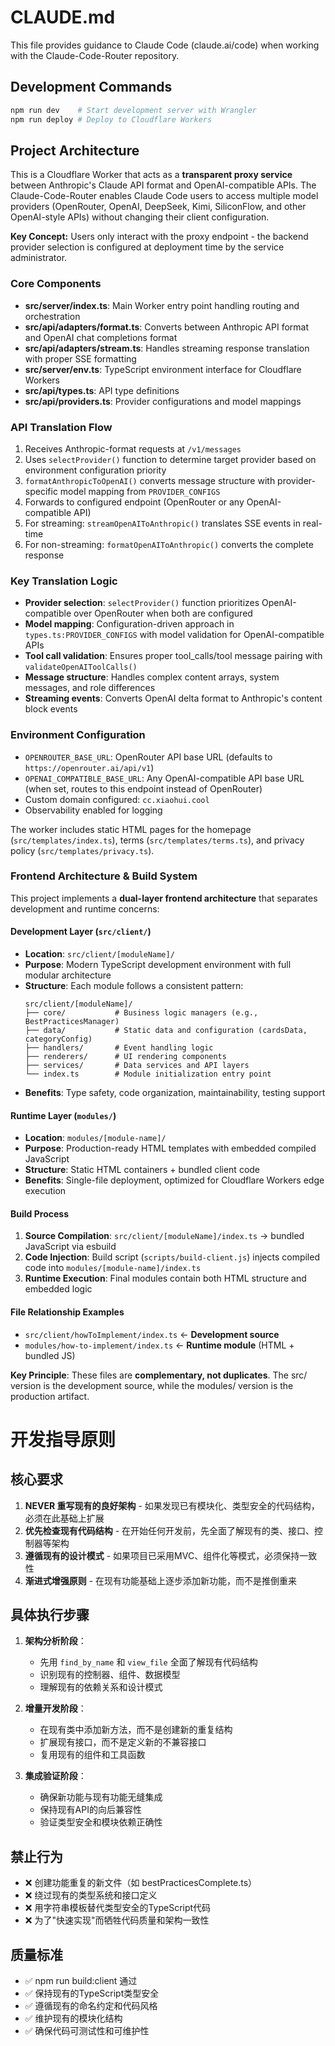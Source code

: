 # CLAUDE.md

This file provides guidance to Claude Code (claude.ai/code) when working with the Claude-Code-Router repository.

## Development Commands

```bash
npm run dev    # Start development server with Wrangler
npm run deploy # Deploy to Cloudflare Workers
```

## Project Architecture

This is a Cloudflare Worker that acts as a **transparent proxy service** between Anthropic's Claude API format and OpenAI-compatible APIs. The Claude-Code-Router enables Claude Code users to access multiple model providers (OpenRouter, OpenAI, DeepSeek, Kimi, SiliconFlow, and other OpenAI-style APIs) without changing their client configuration.

**Key Concept:** Users only interact with the proxy endpoint - the backend provider selection is configured at deployment time by the service administrator.

### Core Components

- **src/server/index.ts**: Main Worker entry point handling routing and orchestration
- **src/api/adapters/format.ts**: Converts between Anthropic API format and OpenAI chat completions format
- **src/api/adapters/stream.ts**: Handles streaming response translation with proper SSE formatting
- **src/server/env.ts**: TypeScript environment interface for Cloudflare Workers
- **src/api/types.ts**: API type definitions
- **src/api/providers.ts**: Provider configurations and model mappings

### API Translation Flow

1. Receives Anthropic-format requests at `/v1/messages`
2. Uses `selectProvider()` function to determine target provider based on environment configuration priority
3. `formatAnthropicToOpenAI()` converts message structure with provider-specific model mapping from `PROVIDER_CONFIGS`
4. Forwards to configured endpoint (OpenRouter or any OpenAI-compatible API)
5. For streaming: `streamOpenAIToAnthropic()` translates SSE events in real-time
6. For non-streaming: `formatOpenAIToAnthropic()` converts the complete response

### Key Translation Logic

- **Provider selection**: `selectProvider()` function prioritizes OpenAI-compatible over OpenRouter when both are configured
- **Model mapping**: Configuration-driven approach in `types.ts:PROVIDER_CONFIGS` with model validation for OpenAI-compatible APIs
- **Tool call validation**: Ensures proper tool_calls/tool message pairing with `validateOpenAIToolCalls()`
- **Message structure**: Handles complex content arrays, system messages, and role differences
- **Streaming events**: Converts OpenAI delta format to Anthropic's content block events

### Environment Configuration

- `OPENROUTER_BASE_URL`: OpenRouter API base URL (defaults to `https://openrouter.ai/api/v1`)
- `OPENAI_COMPATIBLE_BASE_URL`: Any OpenAI-compatible API base URL (when set, routes to this endpoint instead of OpenRouter)
- Custom domain configured: `cc.xiaohui.cool`
- Observability enabled for logging

The worker includes static HTML pages for the homepage (`src/templates/index.ts`), terms (`src/templates/terms.ts`), and privacy policy (`src/templates/privacy.ts`).

### Frontend Architecture & Build System

This project implements a **dual-layer frontend architecture** that separates development and runtime concerns:

#### Development Layer (`src/client/`)
- **Location**: `src/client/[moduleName]/`
- **Purpose**: Modern TypeScript development environment with full modular architecture
- **Structure**: Each module follows a consistent pattern:
  ```
  src/client/[moduleName]/
  ├── core/           # Business logic managers (e.g., BestPracticesManager)
  ├── data/           # Static data and configuration (cardsData, categoryConfig)
  ├── handlers/       # Event handling logic
  ├── renderers/      # UI rendering components
  ├── services/       # Data services and API layers
  └── index.ts        # Module initialization entry point
  ```
- **Benefits**: Type safety, code organization, maintainability, testing support

#### Runtime Layer (`modules/`)
- **Location**: `modules/[module-name]/`
- **Purpose**: Production-ready HTML templates with embedded compiled JavaScript
- **Structure**: Static HTML containers + bundled client code
- **Benefits**: Single-file deployment, optimized for Cloudflare Workers edge execution

#### Build Process
1. **Source Compilation**: `src/client/[moduleName]/index.ts` → bundled JavaScript via esbuild
2. **Code Injection**: Build script (`scripts/build-client.js`) injects compiled code into `modules/[module-name]/index.ts`
3. **Runtime Execution**: Final modules contain both HTML structure and embedded logic

#### File Relationship Examples
- `src/client/howToImplement/index.ts` ← **Development source**
- `modules/how-to-implement/index.ts` ← **Runtime module** (HTML + bundled JS)

**Key Principle**: These files are **complementary, not duplicates**. The src/ version is the development source, while the modules/ version is the production artifact.

# 开发指导原则

## 核心要求
1. **NEVER 重写现有的良好架构** - 如果发现已有模块化、类型安全的代码结构，必须在此基础上扩展
2. **优先检查现有代码结构** - 在开始任何开发前，先全面了解现有的类、接口、控制器等架构
3. **遵循现有的设计模式** - 如果项目已采用MVC、组件化等模式，必须保持一致性
4. **渐进式增强原则** - 在现有功能基础上逐步添加新功能，而不是推倒重来

## 具体执行步骤
1. **架构分析阶段**：
   - 先用 `find_by_name` 和 `view_file` 全面了解现有代码结构
   - 识别现有的控制器、组件、数据模型
   - 理解现有的依赖关系和设计模式

2. **增量开发阶段**：
   - 在现有类中添加新方法，而不是创建新的重复结构
   - 扩展现有接口，而不是定义新的不兼容接口
   - 复用现有的组件和工具函数

3. **集成验证阶段**：
   - 确保新功能与现有功能无缝集成
   - 保持现有API的向后兼容性
   - 验证类型安全和模块依赖正确性

## 禁止行为
- ❌ 创建功能重复的新文件（如 bestPracticesComplete.ts）
- ❌ 绕过现有的类型系统和接口定义
- ❌ 用字符串模板替代类型安全的TypeScript代码
- ❌ 为了"快速实现"而牺牲代码质量和架构一致性

## 质量标准
- ✅ npm run build:client 通过
- ✅ 保持现有的TypeScript类型安全
- ✅ 遵循现有的命名约定和代码风格
- ✅ 维护现有的模块化结构
- ✅ 确保代码可测试性和可维护性
